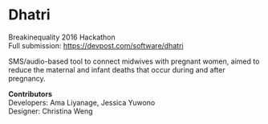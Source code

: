 # Dhatri
Breakinequality 2016 Hackathon</br>
Full submission: https://devpost.com/software/dhatri

SMS/audio-based tool to connect midwives with pregnant women, aimed to reduce the maternal and infant deaths that occur during and after pregnancy.

<b>Contributors</b><br/>
Developers: Ama Liyanage, Jessica Yuwono<br/>
Designer: Christina Weng
